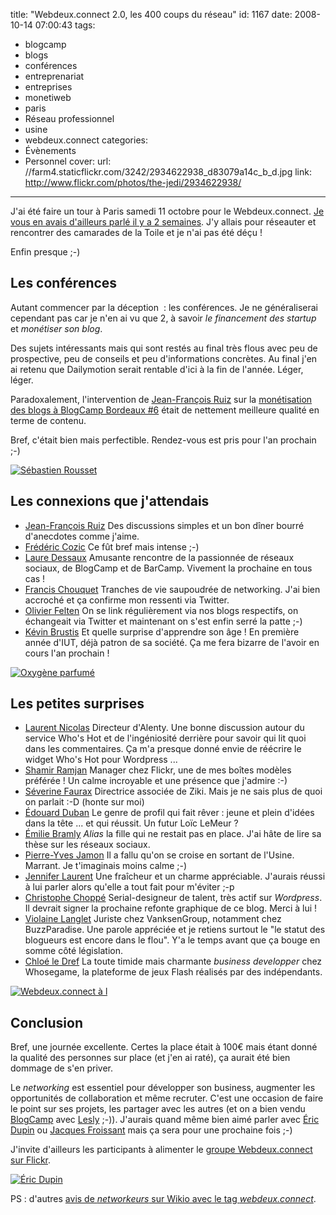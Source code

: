 title: "Webdeux.connect 2.0, les 400 coups du réseau"
id: 1167
date: 2008-10-14 07:00:43
tags:
- blogcamp
- blogs
- conférences
- entreprenariat
- entreprises
- monetiweb
- paris
- Réseau professionnel
- usine
- webdeux.connect
categories:
- Évènements
- Personnel
cover:
  url: //farm4.staticflickr.com/3242/2934622938_d83079a14c_b_d.jpg
  link: http://www.flickr.com/photos/the-jedi/2934622938/
---

J'ai été faire un tour à Paris samedi 11 octobre pour le Webdeux.connect. [Je vous en avais d'ailleurs parlé il y a 2 semaines](https://oncletom.io/2008/10/03/rendez-vous-octobre-novembre-web2-paris-web/). J'y allais pour réseauter et rencontrer des camarades de la Toile et je n'ai pas été déçu !

Enfin presque ;-)

<!--more-->

## Les conférences

Autant commencer par la déception  : les conférences. Je ne généraliserai cependant pas car je n'en ai vu que 2, à savoir _le financement des startup_ et _monétiser son blog_.

Des sujets intéressants mais qui sont restés au final très flous avec peu de prospective, peu de conseils et peu d'informations concrètes.
Au final j'en ai retenu que Dailymotion serait rentable d'ici à la fin de l'année. Léger, léger.

Paradoxalement, l'intervention de [Jean-François Ruiz](http://webdeux.info) sur la [monétisation des blogs à BlogCamp Bordeaux #6](http://bordeaux.blogcamp.fr/2008/07/05/retour-sur-blogcamp-bordeaux-6/) était de nettement meilleure qualité en terme de contenu.

Bref, c'était bien mais perfectible. Rendez-vous est pris pour l'an prochain ;-)

[![Sébastien Rousset](//farm4.static.flickr.com/3295/2934620836_dbdb029df0_m.jpg)](http://www.flickr.com/photos/the-jedi/2934620836/ "Sébastien Rousset")

## Les connexions que j'attendais

*   [Jean-François Ruiz](http://webdeux.info)
Des discussions simples et un bon dîner bourré d'anecdotes comme j'aime.
*   [Frédéric Cozic](http://aysoon.fr)
Ce fût bref mais intense ;-)
*   [Laure Dessaux](http://www.lauredessaux.com/blog/)
Amusante rencontre de la passionnée de réseaux sociaux, de BlogCamp et de BarCamp. Vivement la prochaine en tous cas !
*   [Francis Chouquet](http://fran6art.com)
Tranches de vie saupoudrée de networking. J'ai bien accroché et ça confirme mon ressenti via Twitter.
*   [Olivier Felten](http://felten.biz)
On se link régulièrement via nos blogs respectifs, on échangeait via Twitter et maintenant on s'est enfin serré la patte ;-)
*   [Kévin Brustis](http://kjame.com)
Et quelle surprise d'apprendre son âge ! En première année d'IUT, déjà patron de sa société. Ça me fera bizarre de l'avoir en cours l'an prochain !

[![Oxygène parfumé](//farm4.static.flickr.com/3019/2938383121_56d7a726cb.jpg)](http://www.flickr.com/photos/the-jedi/2938383121/ "Oxygène parfumé")

## Les petites surprises

*   [Laurent Nicolas](http://alenty.com)
Directeur d'Alenty. Une bonne discussion autour du service Who's Hot et de l'ingéniosité derrière pour savoir qui lit quoi dans les commentaires. Ça m'a presque donné envie de réécrire le widget Who's Hot pour Wordpress ...
*   [Shamir Ramjan](http://flickr.com)
Manager chez Flickr, une de mes boîtes modèles préférée ! Un calme incroyable et une présence que j'admire :-)
*   [Séverine Faurax](http://my.ziki.com/severine)
Directrice associée de Ziki. Mais je ne sais plus de quoi on parlait :-D (honte sur moi)
*   [Édouard Duban](http://www.ziki.com/fr/dubano+7386)
Le genre de profil qui fait rêver : jeune et plein d'idées dans la tête ... et qui réussit. Un futur Loïc LeMeur ?
*   [Émilie Bramly](http://blogtendancescom.agregablogs.com/)
_Alias_ la fille qui ne restait pas en place. J'ai hâte de lire sa thèse sur les réseaux sociaux.
*   [Pierre-Yves Jamon](http://blog.pym.me/)
Il a fallu qu'on se croise en sortant de l'Usine. Marrant. Je t'imaginais moins calme ;-)
*   [Jennifer Laurent](http://littlegirl.fr)
Une fraîcheur et un charme appréciable. J'aurais réussi à lui parler alors qu'elle a tout fait pour m'éviter ;-p
*   [Christophe Choppé](http://reservoirbuzz.com)
Serial-designeur de talent, très actif sur _Wordpress_. Il devrait signer la prochaine refonte graphique de ce blog. Merci à lui !
*   [Violaine Langlet](http://blog.legitiname.com/author/vlanglet/)
Juriste chez VanksenGroup, notamment chez BuzzParadise. Une parole appréciée et je retiens surtout le "le statut des blogueurs est encore dans le flou". Y'a le temps avant que ça bouge en somme côté législation.
*   [Chloé le Dref](http://www.whosegame.com/)
La toute timide mais charmante _business developper_ chez Whosegame, la plateforme de jeux Flash réalisés par des indépendants.

[![Webdeux.connect à l](//farm4.static.flickr.com/3015/2933767005_e02ae4338e_m.jpg)](http://www.flickr.com/photos/the-jedi/2933767005/ "Webdeux.connect à l")

## Conclusion

Bref, une journée excellente. Certes la place était à 100€ mais étant donné la qualité des personnes sur place (et j'en ai raté), ça aurait été bien dommage de s'en priver.

Le _networking_ est essentiel pour développer son business, augmenter les opportunités de collaboration et même recruter. C'est une occasion de faire le point sur ses projets, les partager avec les autres (et on a bien vendu [BlogCamp](http://blogcamp.fr) avec [Lesly](http://leslyg.com) ;-)).
J'aurais quand même bien aimé parler avec [Éric Dupin](http://presse-citron.fr) ou [Jacques Froissant](http://altaide.typepad.com) mais ça sera pour une prochaine fois ;-)

J'invite d'ailleurs les participants à alimenter le [groupe Webdeux.connect sur Flickr](http://www.flickr.com/groups/webdeux-connect/).

[![Éric Dupin](//farm4.static.flickr.com/3025/2939245570_f24f4d4e7b_m.jpg)](http://www.flickr.com/photos/the-jedi/2939245570/ "Éric Dupin")

PS : d'autres [avis de _networkeurs_ sur Wikio avec le tag _webdeux.connect_](http://www.wikio.fr/blogs/search/webdeux.connect).